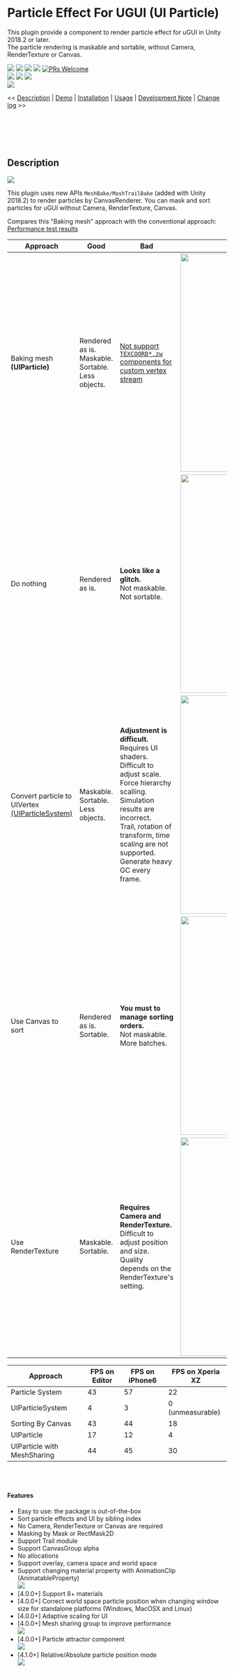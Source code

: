 Particle Effect For UGUI (UI Particle)
===

This plugin provide a component to render particle effect for uGUI in Unity 2018.2 or later.  
The particle rendering is maskable and sortable, without Camera, RenderTexture or Canvas.

[![](https://img.shields.io/npm/v/com.coffee.ui-particle?label=openupm&registry_uri=https://package.openupm.com)](https://openupm.com/packages/com.coffee.ui-particle/)
[![](https://img.shields.io/github/v/release/LionelPerrault/ParticleEffectForUGUI?include_prereleases)](https://github.com/LionelPerrault/ParticleEffectForUGUI/releases)
[![](https://img.shields.io/github/release-date/LionelPerrault/ParticleEffectForUGUI.svg)](https://github.com/LionelPerrault/ParticleEffectForUGUI/releases)  [![](https://img.shields.io/github/license/LionelPerrault/ParticleEffectForUGUI.svg)](https://github.com/LionelPerrault/ParticleEffectForUGUI/blob/master/LICENSE.txt)
[![PRs Welcome](https://img.shields.io/badge/PRs-welcome-orange.svg)](http://makeapullrequest.com)  
![](https://img.shields.io/badge/Unity%202018.2+-supported-blue.svg)
![](https://img.shields.io/badge/Unity%202019.x-supported-blue.svg)
![](https://img.shields.io/badge/Unity%202020.x-supported-blue.svg)  
![](https://img.shields.io/badge/Universal%20Rendering%20Pipeline-supported-blue.svg)


<< [Description](#Description) | [Demo](#demo) | [Installation](#installation) | [Usage](#usage) | [Development Note](#development-note) | [Change log](https://github.com/LionelPerrault/ParticleEffectForUGUI/blob/upm/CHANGELOG.md) >>



<br><br><br><br>

## Description

![](https://user-images.githubusercontent.com/12690315/41771577-8da4b968-7650-11e8-9524-cd162c422d9d.gif)

This plugin uses new APIs `MeshBake/MashTrailBake` (added with Unity 2018.2) to render particles by CanvasRenderer.
You can mask and sort particles for uGUI without Camera, RenderTexture, Canvas.

Compares this "Baking mesh" approach with the conventional approach:  
[Performance test results](https://github.com/LionelPerrault/ParticleEffectForUGUI/issues/193#issuecomment-1160028374)

|Approach|Good|Bad|Screenshot|
|-|-|-|-|
|Baking mesh<br>**\(UIParticle\)**|Rendered as is.<br>Maskable.<br>Sortable.<br>Less objects.|[Not support `TEXCOORD*.zw` components for custom vertex stream](https://github.com/LionelPerrault/ParticleEffectForUGUI/issues/191#issuecomment-1043409186)|<img src="https://user-images.githubusercontent.com/12690315/41765089-0302b9a2-763e-11e8-88b3-b6ffa306bbb0.gif" width="500px">|
|Do nothing|Rendered as is.|**Looks like a glitch.**<br>Not maskable.<br>Not sortable.|<img src="https://user-images.githubusercontent.com/12690315/41765090-0329828a-763e-11e8-8d8a-f1d269ea3bc7.gif" width="500px">|
|Convert particle to UIVertex<br>[\(UIParticleSystem\)](https://forum.unity.com/threads/free-script-particle-systems-in-ui-screen-space-overlay.406862/)|Maskable.<br>Sortable.<br>Less objects.|**Adjustment is difficult.**<br>Requires UI shaders.<br>Difficult to adjust scale.<br>Force hierarchy scalling.<br>Simulation results are incorrect.<br>Trail, rotation of transform, time scaling are not supported.<br>Generate heavy GC every frame.|<img src="https://user-images.githubusercontent.com/12690315/41765088-02deb9c6-763e-11e8-98d0-9e0c1766ef39.gif" width="500px">|
|Use Canvas to sort|Rendered as is.<br>Sortable.|**You must to manage sorting orders.**<br>Not maskable.<br>More batches.|<img src="https://user-images.githubusercontent.com/12690315/41765087-02b866ea-763e-11e8-8c33-081c9ad852f8.gif" width="500px">|
|Use RenderTexture|Maskable.<br>Sortable.|**Requires Camera and RenderTexture.**<br>Difficult to adjust position and size.<br>Quality depends on the RenderTexture's setting.|<img src="https://user-images.githubusercontent.com/12690315/41765085-0291b3e2-763e-11e8-827b-72e5ee9bc556.gif" width="500px">|

|Approach|FPS on Editor|FPS on iPhone6|FPS on Xperia XZ|
|--|--|--|--|
|Particle System|43|57|22|
|UIParticleSystem|4|3|0 (unmeasurable)|
|Sorting By Canvas|43|44|18|
|UIParticle|17|12|4|
|UIParticle with MeshSharing|44|45|30|

<br><br>

#### Features

* Easy to use: the package is out-of-the-box
* Sort particle effects and UI by sibling index
* No Camera, RenderTexture or Canvas are required
* Masking by Mask or RectMask2D
* Support Trail module
* Support CanvasGroup alpha
* No allocations
* Support overlay, camera space and world space
* Support changing material property with AnimationClip (AnimatableProperty)  
![](https://user-images.githubusercontent.com/12690315/53286323-2d94a980-37b0-11e9-8afb-c4a207805ff2.gif)
* [4.0.0+] Support 8+ materials
* [4.0.0+] Correct world space particle position when changing window size for standalone platforms (Windows, MacOSX and Linux)
* [4.0.0+] Adaptive scaling for UI
* [4.0.0+] Mesh sharing group to improve performance  
![](https://user-images.githubusercontent.com/12690315/174311048-c882df81-6c34-4eba-b0aa-5645457692f1.gif)
* [4.0.0+] Particle attractor component  
![](https://user-images.githubusercontent.com/12690315/174311027-462929a4-13f0-4ec4-86ea-9c832f2eecf1.gif)
* [4.1.0+] Relative/Absolute particle position mode  
![](https://user-images.githubusercontent.com/12690315/175751579-5a2357e8-2ecf-4afd-83c8-66e9771bde39.gif)


<br><br><br><br>

## Demo

* [WebGL Demo](https://LionelPerrault.github.io/demos/UIParticle_Demo/index.html)  
> ![](https://user-images.githubusercontent.com/12690315/174311768-1843a5f2-f776-491b-aaa8-2a131a8b6a16.gif)
* [WebGL Demo (Cartoon FX & War FX)](https://LionelPerrault.github.io/Demos/ParticleEffectForUGUI_CFX)
  * [Cartoon FX Free][CFX] & [War FX][WFX] (by [Jean Moreno (JMO)][JMO]) with UIParticle
> ![](https://user-images.githubusercontent.com/12690315/91664766-3e07ac00-eb2c-11ea-978b-ef723be80619.gif)

[CFX]: https://assetstore.unity.com/packages/vfx/particles/cartoon-fx-free-109565
[WFX]: https://assetstore.unity.com/packages/vfx/particles/war-fx-5669
[JMO]: https://assetstore.unity.com/publishers/1669


<br><br><br><br>

## Installation

### Requirement

![](https://img.shields.io/badge/Unity%202018.2+-supported-blue.svg)
![](https://img.shields.io/badge/Unity%202019.x-supported-blue.svg)
![](https://img.shields.io/badge/Unity%202020.x-supported-blue.svg)  
![](https://img.shields.io/badge/Universal%20Rendering%20Pipeline-supported-blue.svg)

### Using OpenUPM

This package is available on [OpenUPM](https://openupm.com).  
You can install it via [openupm-cli](https://github.com/openupm/openupm-cli).
```
openupm add com.coffee.ui-particle
```

### Using Git

Find the manifest.json file in the Packages folder of your project and add a line to `dependencies` field.

* `"com.coffee.ui-particle": "https://github.com/LionelPerrault/ParticleEffectForUGUI.git"`

To update the package, change suffix `#{version}` to the target version.

* `"com.coffee.ui-particle": "https://github.com/LionelPerrault/ParticleEffectForUGUI.git#4.0.0",`

Or, use [UpmGitExtension](https://github.com/LionelPerrault/UpmGitExtension) to install and update the package.

### For Unity 2018.2

Unity 2018.2 supports embedded packages.

1. Download a source code zip file from [Releases](https://github.com/LionelPerrault/ParticleEffectForUGUI/releases) page
2. Extract it
3. Import it under `Packages` directory in your Unity project



<br><br><br><br>

## How to play demo

### For Unity 2019.1 or later

1. Open `Package Manager` window
2. Select `UI Particle` package in package list
3. Click `Import Sample` button  
![demo](https://user-images.githubusercontent.com/12690315/95017806-83bd1480-0696-11eb-8c24-c56f45ab1ac2.png)
4. The demo project is imported into `Assets/Samples/UI Particle/{version}/Demo`
5. Open `UIParticle_Demo` scene and play it

### For Unity 2018.4 or earlier

1. Select `Assets/Samples/UI Particle Demo` from menu
2. The demo project is imported into `Assets/Samples/UI Particle/{version}/Demo`
3. Open `UIParticle_Demo` scene and play it

### About `Cartoon FX & War Fx Demo`

* It requires free assets ([Cartoon FX Free][CFX] & [War FX][WFX])
  * by [Jean Moreno (JMO)][JMO]



<br><br><br><br>

## Usage

### UIParticle component

`UIParticle` controls the ParticleSystems that is attached to its own game objects and child game objects.

![](https://user-images.githubusercontent.com/12690315/174413976-691eb38e-7f92-4fbe-9790-8771b9dc70b2.png)

| Properties | Description |
| -- | -- |
| Maskable | Does this graphic allow masking. |
| Ignore Canvas Scale | Ignore the scale of the root canvas.<br>This prevents it from displaying small even in hierarchy scaling mode of `ParticleSystem`. |
| Scale | Scale the rendering.<br>When the `3D` toggle is enabled, 3D scale (x,y,z) is supported. |
| Animatable Properties | If you want update material properties (e.g. `_MainTex_ST`, `_Color`) in AnimationClip, use this to mark the changes. |
| Mesh Sharing | Particle simulation results are shared within the same group.<br>A large number of the same effects can be displayed with a small load.<br>When the `Random` toggle is enabled, it will be grouped randomaly. |
| Absolute Mode | The particles will be emitted at the ParticleSystem position.<br>Move the UIParticle/ParticleSystem to move the particle. |
| Rendering Order | The ParticleSystems to be rendered.<br>You can change the rendering order and the materials. |

NOTE: Press `Refresh` button to reconstruct rendering order based on children ParticleSystem's sorting order and z position.

<br><br>

### Basically usage

1. Select `Game Object/UI/ParticleSystem` to create UIParticle with a ParticleSystem.  
![particle](https://user-images.githubusercontent.com/12690315/95007361-cad0e880-0649-11eb-8835-f145d62c5977.png)
2. Adjust the ParticleSystem as you like.  
![particle1](https://user-images.githubusercontent.com/12690315/95007359-ca385200-0649-11eb-8383-627c9750bda8.png)

<br><br>

### With your existing ParticleSystem prefab

1. Select `Game Object/UI/ParticleSystem (Empty)` to create UIParticle.  
![empty](https://user-images.githubusercontent.com/12690315/95007362-cb697f00-0649-11eb-8a09-29b0a13791e4.png)
2. Drag & drop your ParticleSystem prefab on UIParticle.  
![particle3](https://user-images.githubusercontent.com/12690315/95007356-c6a4cb00-0649-11eb-9316-562f4bce3f31.png)

<br><br>

### With `Mask` or `RectMask2D` component

If you want to mask particles, set a stencil supported shader (such as `UI/UIAdditive`) to material for ParticleSystem.
If you use some custom shaders, see [How to make a custom shader to support Mask/RectMask2D component](#how-to-make-a-custom-shader-to-support-maskrectmask2d-component) section.

![](https://user-images.githubusercontent.com/12690315/95017591-3b512700-0695-11eb-864e-04166ea1809a.png)


<br><br>

### Script usage

```cs
// Instant ParticleSystem prefab with UIParticle on runtime.
var go = GameObject.Instantiate(prefab);
var uiParticle = go.AddComponent<UIParticle>();

// Control by ParticleSystem.
particleSystem.Play();
particleSystem.Emit(10);

// Control by UIParticle.
uiParticle.Play();
uiParticle.Stop();
```

<br><br>

### UIParticleAttractor component

`UIParticleAttractor` attracts particles generated by the specified ParticleSystem.

![](https://user-images.githubusercontent.com/12690315/174413982-b31c358a-8e1d-4b3e-a6d8-18b050b25d6f.png)
![](https://user-images.githubusercontent.com/12690315/174311027-462929a4-13f0-4ec4-86ea-9c832f2eecf1.gif)

| Properties | Description |
| -- | -- |
| Particle System | Attracts particles generated by the specified particle system. |
| Distination Radius | Once the particle is within the radius, the particle lifetime will become 0 and `OnAttracted` will be called. |
| Delay Rate | Delay to start attracting.<br>It is a percentage of the particle's start lifetime. |
| Max Speed | Maximum speed of attracting.<br> If this value is too small, attracting may not be completed by the end of the lifetime and `OnAttracted` may not be called. |
| Movement | Attracting movement type. (Linear, Smooth, Sphere) |
| OnAttracted | An event called when attracting is complete (per particle). |

<br><br><br><br>

## Development Note

### Shader Limitation

UIParticles are based on UIVertex.  
Therefore, only xy components is available for each UV in the shader. (zw components will be ignored).  
So unfortunately UIParticles will not work well with some shaders.  
When using custom vertex streams, you can fill zw components with "unnecessary" data.  
https://github.com/LionelPerrault/ParticleEffectForUGUI/issues/191

- If you need a simple Additive shader, use the `UI/Additive` shader instead.
- If you need a simple alpha-blend shader, use the `UI/Default` shader instead.

### Overheads

UIParticle has some overheads and the batching depends on uGUI.  
When improving performance, keep the following in mind:
- If you are displaying a large number of the same effect, consider `Mesh Sharing` feature in [UIParticle Component](#uiparticle-component).
  - If you don't like the uniform output, consider `Random Group` feature.  
![](https://user-images.githubusercontent.com/12690315/174311048-c882df81-6c34-4eba-b0aa-5645457692f1.gif)
- If you are using multiple materials, you will have more draw calls.
  - Consider single material, atlasing the sprites, and using `Sprite` mode in the `Texture Sheet Animation` module in ParticleSystem.

### How to make a custom shader to support Mask/RectMask2D component

<details>
<summary>Shader tips</summary>

```ShaderLab
Shader "Your/Custom/Shader"
{
    Properties
    {
        // ...
        // #### required for Mask ####
        _StencilComp ("Stencil Comparison", Float) = 8
        _Stencil ("Stencil ID", Float) = 0
        _StencilOp ("Stencil Operation", Float) = 0
        _StencilWriteMask ("Stencil Write Mask", Float) = 255
        _StencilReadMask ("Stencil Read Mask", Float) = 255
        _ColorMask ("Color Mask", Float) = 15
        [Toggle(UNITY_UI_ALPHACLIP)] _UseUIAlphaClip ("Use Alpha Clip", Float) = 0
    }

    SubShader
    {
        Tags
        {
            // ...
        }

        // #### required for Mask ####
        Stencil
        {
            Ref [_Stencil]
            Comp [_StencilComp]
            Pass [_StencilOp]
            ReadMask [_StencilReadMask]
            WriteMask [_StencilWriteMask]
        }
        ColorMask [_ColorMask]
        // ...

        Pass
        {
            // ...
            // #### required for RectMask2D ####
            #include "UnityUI.cginc"
            #pragma multi_compile __ UNITY_UI_CLIP_RECT
            float4 _ClipRect;

            // #### required for Mask ####
            #pragma multi_compile __ UNITY_UI_ALPHACLIP

            struct appdata_t
            {
                // ...
            };

            struct v2f
            {
                // ...
                // #### required for RectMask2D ####
                float4 worldPosition    : TEXCOORD1;
            };
            
            v2f vert(appdata_t v)
            {
                v2f OUT;
                // ...
                // #### required for RectMask2D ####
                OUT.worldPosition = v.vertex;
                return OUT;
            }

            fixed4 frag(v2f IN) : SV_Target
            {
                // ...
                // #### required for RectMask2D ####
                #ifdef UNITY_UI_CLIP_RECT
                    color.a *= UnityGet2DClipping(IN.worldPosition.xy, _ClipRect);
                #endif

                // #### required for Mask ####
                #ifdef UNITY_UI_ALPHACLIP
                    clip (color.a - 0.001);
                #endif

                return color;
            }
            ENDCG
        }
    }
}
```
</details>


<br><br><br><br>

## Contributing

### Issues

Issues are very valuable to this project.

- Ideas are a valuable source of contributions others can make
- Problems show where this project is lacking
- With a question you show where contributors can improve the user experience

### Pull Requests

Pull requests are, a great way to get your ideas into this repository.  
See [CONTRIBUTING.md](/../../blob/develop/CONTRIBUTING.md).

### Support

This is an open source project that I am developing in my spare time.  
If you like it, please support me.  
With your support, I can spend more time on development. :)

[![](https://user-images.githubusercontent.com/12690315/50731629-3b18b480-11ad-11e9-8fad-4b13f27969c1.png)](https://www.patreon.com/join/mob_sakai?)  
[![](https://user-images.githubusercontent.com/12690315/66942881-03686280-f085-11e9-9586-fc0b6011029f.png)](https://github.com/users/LionelPerrault/sponsorship)



<br><br><br><br>

## License

* MIT



## Author

* ![](https://user-images.githubusercontent.com/12690315/96986908-434a0b80-155d-11eb-8275-85138ab90afa.png) [LionelPerrault](https://github.com/LionelPerrault) [![](https://img.shields.io/twitter/follow/mob_sakai.svg?label=Follow&style=social)](https://twitter.com/intent/follow?screen_name=mob_sakai) ![GitHub followers](https://img.shields.io/github/followers/LionelPerrault?style=social)



## See Also

* GitHub page : https://github.com/LionelPerrault/ParticleEffectForUGUI
* Releases : https://github.com/LionelPerrault/ParticleEffectForUGUI/releases
* Issue tracker : https://github.com/LionelPerrault/ParticleEffectForUGUI/issues
* Change log : https://github.com/LionelPerrault/ParticleEffectForUGUI/blob/upm/CHANGELOG.md
